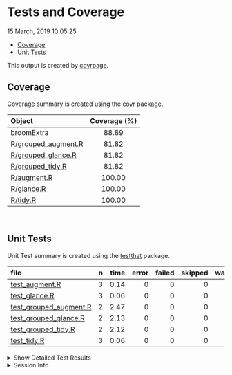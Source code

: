 Tests and Coverage
================
15 March, 2019 10:05:25

  - [Coverage](#coverage)
  - [Unit Tests](#unit-tests)

This output is created by
[covrpage](https://github.com/metrumresearchgroup/covrpage).

## Coverage

Coverage summary is created using the
[covr](https://github.com/r-lib/covr) package.

| Object                                         | Coverage (%) |
| :--------------------------------------------- | :----------: |
| broomExtra                                     |    88.89     |
| [R/grouped\_augment.R](../R/grouped_augment.R) |    81.82     |
| [R/grouped\_glance.R](../R/grouped_glance.R)   |    81.82     |
| [R/grouped\_tidy.R](../R/grouped_tidy.R)       |    81.82     |
| [R/augment.R](../R/augment.R)                  |    100.00    |
| [R/glance.R](../R/glance.R)                    |    100.00    |
| [R/tidy.R](../R/tidy.R)                        |    100.00    |

<br>

## Unit Tests

Unit Test summary is created using the
[testthat](https://github.com/r-lib/testthat)
package.

| file                                                        | n | time | error | failed | skipped | warning |
| :---------------------------------------------------------- | -: | ---: | ----: | -----: | ------: | ------: |
| [test\_augment.R](testthat/test_augment.R)                  | 3 | 0.14 |     0 |      0 |       0 |       0 |
| [test\_glance.R](testthat/test_glance.R)                    | 3 | 0.06 |     0 |      0 |       0 |       0 |
| [test\_grouped\_augment.R](testthat/test_grouped_augment.R) | 2 | 2.47 |     0 |      0 |       0 |       0 |
| [test\_grouped\_glance.R](testthat/test_grouped_glance.R)   | 2 | 2.13 |     0 |      0 |       0 |       0 |
| [test\_grouped\_tidy.R](testthat/test_grouped_tidy.R)       | 2 | 2.12 |     0 |      0 |       0 |       0 |
| [test\_tidy.R](testthat/test_tidy.R)                        | 3 | 0.06 |     0 |      0 |       0 |       0 |

<details closed>

<summary> Show Detailed Test Results
</summary>

| file                                                            | context                | test                      | status | n | time |
| :-------------------------------------------------------------- | :--------------------- | :------------------------ | :----- | -: | ---: |
| [test\_augment.R](testthat/test_augment.R#L13_L15)              | augment works          | `augment()` works         | PASS   | 3 | 0.14 |
| [test\_glance.R](testthat/test_glance.R#L13_L15)                | glance works           | `glance()` works          | PASS   | 3 | 0.06 |
| [test\_grouped\_augment.R](testthat/test_grouped_augment.R#L19) | grouped\_augment works | `grouped_augment()` works | PASS   | 2 | 2.47 |
| [test\_grouped\_glance.R](testthat/test_grouped_glance.R#L19)   | grouped\_glance works  | `grouped_glance()` works  | PASS   | 2 | 2.13 |
| [test\_grouped\_tidy.R](testthat/test_grouped_tidy.R#L20)       | grouped\_tidy works    | `grouped_tidy()` works    | PASS   | 2 | 2.12 |
| [test\_tidy.R](testthat/test_tidy.R#L13_L15)                    | tidy works             | `tidy()` works            | PASS   | 3 | 0.06 |

</details>

<details>

<summary> Session Info </summary>

| Field    | Value                                              |
| :------- | :------------------------------------------------- |
| Version  | R Under development (unstable) (2019-03-02 r76189) |
| Platform | x86\_64-w64-mingw32/x64 (64-bit)                   |
| Running  | Windows 10 x64 (build 16299)                       |
| Language | English\_United States                             |
| Timezone | America/New\_York                                  |

| Package  | Version |
| :------- | :------ |
| testthat | 2.0.1   |
| covr     | 3.2.1   |
| covrpage | 0.0.70  |

</details>

<!--- Final Status : pass --->
